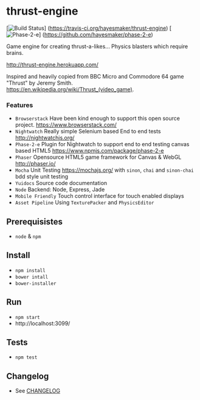 # thrust-engine
[![Build Status](https://travis-ci.org/hayesmaker/thrust-engine.svg?branch=master)]
(https://travis-ci.org/hayesmaker/thrust-engine)
[![Phase-2-e](https://img.shields.io/badge/e2e-phase--2--e-green.svg)]
(https://github.com/hayesmaker/phase-2-e)

Game engine for creating thrust-a-likes...  Physics blasters which require brains.

http://thrust-engine.herokuapp.com/

Inspired and heavily copied from BBC Micro and Commodore 64 game "Thrust" by Jeremy Smith.  
https://en.wikipedia.org/wiki/Thrust_(video_game).

### Features
- `Browserstack` Have been kind enough to support this open source project. https://www.browserstack.com/
- `Nightwatch` Really simple Selenium based End to end tests http://nightwatchjs.org/
- `Phase-2-e` Plugin for Nightwatch to support end to end testing canvas based HTML5 https://www.npmjs.com/package/phase-2-e
- `Phaser` Opensource HTML5 game framework for Canvas & WebGL http://phaser.io/
- `Mocha` Unit Testing https://mochajs.org/ with `sinon`, `chai` and `sinon-chai` bdd style unit testing
- `Yuidocs` Source code documentation
- `Node` Backend: Node, Express, Jade
- `Mobile Friendly` Touch control interface for touch enabled displays
- `Asset Pipeline` Using `TexturePacker` and `PhysicsEditor`

## Prerequisistes
- `node` & `npm`

## Install
- `npm install`
- `bower intall`
- `bower-installer`

## Run
- `npm start`
- http://localhost:3099/

## Tests
- `npm test`

## Changelog
- See [CHANGELOG](CHANGELOG.md)